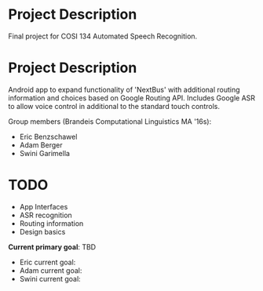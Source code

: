 # Project Description
Final project for COSI 134 Automated Speech Recognition.

# Project Description
Android app to expand functionality of 'NextBus' with additional routing information and choices based on Google Routing API. Includes Google ASR to allow voice control in additional to the standard touch controls.

Group members (Brandeis Computational Linguistics MA '16s):

- Eric Benzschawel
- Adam Berger
- Swini Garimella

# TODO

* App Interfaces
* ASR recognition
* Routing information
* Design basics

**Current primary goal**: TBD
  - Eric current goal:
  - Adam current goal:
  - Swini current goal:
